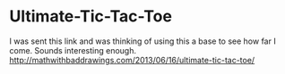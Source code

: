 Ultimate-Tic-Tac-Toe
====================

I was sent this link and was thinking of using this a base to see how far I come. Sounds interesting enough.
http://mathwithbaddrawings.com/2013/06/16/ultimate-tic-tac-toe/


